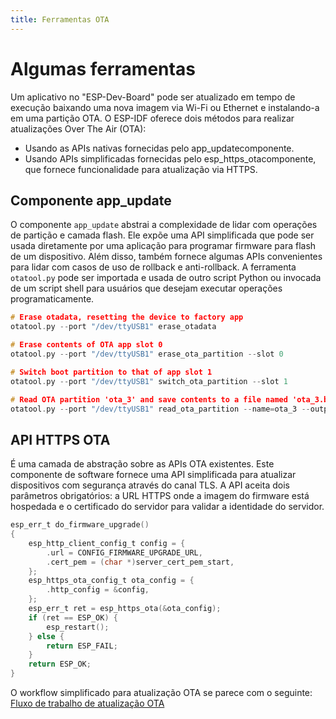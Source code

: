 ```yaml
---
title: Ferramentas OTA
---
```


# Algumas ferramentas 
Um aplicativo no "ESP-Dev-Board" pode ser atualizado em tempo de execução baixando uma nova imagem via Wi-Fi ou Ethernet e instalando-a em uma partição OTA. O ESP-IDF oferece dois métodos para realizar atualizações Over The Air (OTA):
- Usando as APIs nativas fornecidas pelo app_updatecomponente.
- Usando APIs simplificadas fornecidas pelo esp_https_otacomponente, que fornece funcionalidade para atualização via HTTPS.


## Componente app_update
O componente `app_update` abstrai a complexidade de lidar com operações de partição e camada flash. Ele expõe uma API simplificada que pode ser usada diretamente por uma aplicação para programar firmware para flash de um  dispositivo. Além disso, também fornece algumas APIs convenientes para lidar com casos de uso de rollback e anti-rollback.
A ferramenta `otatool.py` pode ser importada e usada de outro script Python ou invocada de um script shell para usuários que desejam executar operações programaticamente. 

```c
# Erase otadata, resetting the device to factory app
otatool.py --port "/dev/ttyUSB1" erase_otadata

# Erase contents of OTA app slot 0
otatool.py --port "/dev/ttyUSB1" erase_ota_partition --slot 0

# Switch boot partition to that of app slot 1
otatool.py --port "/dev/ttyUSB1" switch_ota_partition --slot 1

# Read OTA partition 'ota_3' and save contents to a file named 'ota_3.bin'
otatool.py --port "/dev/ttyUSB1" read_ota_partition --name=ota_3 --output=ota_3.bin
```

## API HTTPS OTA
É uma camada de abstração sobre as APIs OTA existentes. Este componente de software fornece uma API simplificada para atualizar dispositivos com segurança através do canal TLS. A API aceita dois parâmetros obrigatórios: a URL HTTPS onde a imagem do firmware está hospedada e o certificado do servidor para validar a identidade do servidor.

```c
esp_err_t do_firmware_upgrade()
{
    esp_http_client_config_t config = {
        .url = CONFIG_FIRMWARE_UPGRADE_URL,
        .cert_pem = (char *)server_cert_pem_start,
    };
    esp_https_ota_config_t ota_config = {
        .http_config = &config,
    };
    esp_err_t ret = esp_https_ota(&ota_config);
    if (ret == ESP_OK) {
        esp_restart();
    } else {
        return ESP_FAIL;
    }
    return ESP_OK;
}
```

O workflow simplificado para atualização OTA se parece com o seguinte:
[Fluxo de trabalho de atualização OTA](../img/fluxo-ota.png)